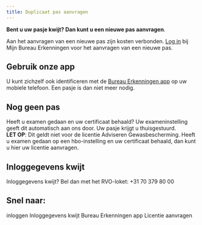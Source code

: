 ```yaml
---
title: Duplicaat pas aanvragen
---
```


**Bent u uw pasje kwijt? Dan kunt u een nieuwe pas aanvragen**.

Aan het aanvragen van een nieuwe pas zijn kosten verbonden. [Log in](/mijn-bureau-erkenningen/inloggen) bij Mijn Bureau Erkenningen voor het aanvragen van een nieuwe pas.

## Gebruik onze app

U kunt zichzelf ook identificeren met de [Bureau Erkenningen app](/mijn-bureau-erkenningen/be-app/) op uw mobiele telefoon. Een pasje is dan niet meer nodig.

## Nog geen pas

Heeft u examen gedaan en uw certificaat behaald? Uw exameninstelling geeft dit automatisch aan ons door. Uw pasje krijgt u thuisgestuurd. \
**LET OP**: Dit geldt niet voor de licentie Adviseren Gewasbescherming. Heeft u examen gedaan op een hbo-instelling en uw certificaat behaald, dan kunt u hier uw licentie aanvragen.

## Inloggegevens kwijt

Inloggegevens kwijt? Bel dan met het RVO-loket: +31 70 379 80 00

## Snel naar:

<link-container>
<link-button to="/mijn-bureau-erkenningen/inloggen">inloggen</link-button>
<link-button to="/mijn bureau erkenningen/inloggegevens-kwijt">Inloggegevens kwijt</link-button>
<link-button to="/mijn-bureau-erkenningen/be-app">Bureau Erkenningen app</link-button>
<link-button to="/licenties/licentie-aanvragen">Licentie aanvragen</link-button>
</link-container>
